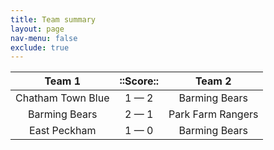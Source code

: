 ```yaml
---
title: Team summary
layout: page
nav-menu: false
exclude: true
---
```




|      Team 1       |  ::Score::  |      Team 2       |
|:-----------------:|:-----------:|:-----------------:|
| Chatham Town Blue | 1 &mdash; 2 |   Barming Bears   |
|   Barming Bears   | 2 &mdash; 1 | Park Farm Rangers |
|   East Peckham    | 1 &mdash; 0 |   Barming Bears   |

 <br /><br /><br />